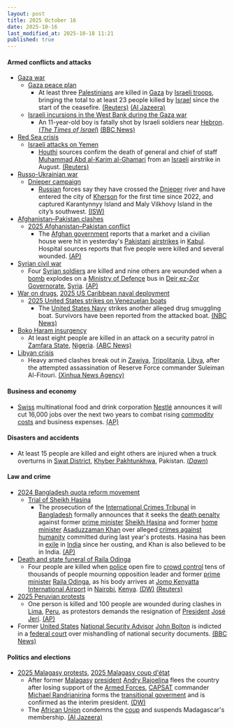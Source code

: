 ```yaml
---
layout: post
title: 2025 October 16
date: 2025-10-16
last_modified_at: 2025-10-18 11:21
published: true
---
```



#### Armed conflicts and attacks

* [Gaza war](https://en.wikipedia.org/wiki/Gaza_war "Gaza war")
  * [Gaza peace plan](https://en.wikipedia.org/wiki/Gaza_peace_plan "Gaza peace plan")
    * At least three [Palestinians](https://en.wikipedia.org/wiki/Palestinians "Palestinians") are killed in [Gaza](https://en.wikipedia.org/wiki/Gaza_Strip "Gaza Strip") by [Israeli troops](https://en.wikipedia.org/wiki/IDF "IDF"), bringing the total to at least 23 people killed by [Israel](https://en.wikipedia.org/wiki/Israel "Israel") since the start of the ceasefire. [(Reuters)](https://www.reuters.com/world/middle-east/israel-hamas-trade-blame-over-truce-deal-violations-rafah-border-reopening-2025-10-16/) [(Al Jazeera)](https://www.aljazeera.com/news/liveblog/2025/10/16/live-gaza-ceasefire-fears-as-israel-demands-return-of-all-captives-bodies)
  * [Israeli incursions in the West Bank during the Gaza war](https://en.wikipedia.org/wiki/Israeli_incursions_in_the_West_Bank_during_the_Gaza_war "Israeli incursions in the West Bank during the Gaza war")
    * An 11-year-old boy is fatally shot by Israeli soldiers near [Hebron](https://en.wikipedia.org/wiki/Hebron "Hebron"). [(*The Times of Israel*)](https://www.timesofisrael.com/liveblog_entry/palestinian-reports-11-year-old-boy-shot-dead-by-idf-troops-near-hebron/) [(BBC News)](https://www.bbc.com/news/articles/ce8g9p0ppe0o)
* [Red Sea crisis](https://en.wikipedia.org/wiki/Red_Sea_crisis "Red Sea crisis")
  * [Israeli attacks on Yemen](https://en.wikipedia.org/wiki/Israeli_attacks_on_Yemen_%28May_2025%E2%80%93present%29 "Israeli attacks on Yemen (May 2025–present)")
    * [Houthi](https://en.wikipedia.org/wiki/Houthis "Houthis") sources confirm the death of general and chief of staff [Muhammad Abd al-Karim al-Ghamari](https://en.wikipedia.org/wiki/Muhammad_Abd_al-Karim_al-Ghamari "Muhammad Abd al-Karim al-Ghamari") from an [Israeli](https://en.wikipedia.org/wiki/Israeli_Air_Force "Israeli Air Force") airstrike in August. [(Reuters)](https://www.reuters.com/world/middle-east/yemens-houthis-say-chief-staff-muhammad-al-ghamari-was-killed-2025-10-16/)
* [Russo-Ukrainian war](https://en.wikipedia.org/wiki/Russo-Ukrainian_war_%282022%E2%80%93present%29 "Russo-Ukrainian war (2022–present)")
  * [Dnieper campaign](https://en.wikipedia.org/wiki/Dnieper_campaign_%282022%E2%80%93present%29 "Dnieper campaign (2022–present)")
    * [Russian](https://en.wikipedia.org/wiki/Russia "Russia") forces say they have crossed the [Dnieper](https://en.wikipedia.org/wiki/Dnieper "Dnieper") river and have entered the city of [Kherson](https://en.wikipedia.org/wiki/Kherson "Kherson") for the first time since 2022, and captured Karantynnyy Island and Maly Vilkhovy Island in the city’s southwest. [(ISW)](https://understandingwar.org/research/russia-ukraine/russian-offensive-campaign-assessment-october-16-2025/)
* [Afghanistan–Pakistan clashes](https://en.wikipedia.org/wiki/Afghanistan%E2%80%93Pakistan_clashes_%282024%E2%80%93present%29 "Afghanistan–Pakistan clashes (2024–present)")
  * [2025 Afghanistan–Pakistan conflict](https://en.wikipedia.org/wiki/2025_Afghanistan%E2%80%93Pakistan_conflict "2025 Afghanistan–Pakistan conflict")
    * The [Afghan government](https://en.wikipedia.org/wiki/Government_of_Afghanistan "Government of Afghanistan") reports that a market and a civilian house were hit in yesterday's [Pakistani](https://en.wikipedia.org/wiki/Pakistan "Pakistan") [airstrikes](https://en.wikipedia.org/wiki/Airstrike "Airstrike") in [Kabul](https://en.wikipedia.org/wiki/Kabul "Kabul"). Hospital sources reports that five people were killed and several wounded. [(AP)](https://apnews.com/article/afghanistan-pakistan-border-violence-clashes-taliban-c404094b26f04f58974d3b1ccb495dfc)
* [Syrian civil war](https://en.wikipedia.org/wiki/Syrian_civil_war "Syrian civil war")
  * Four [Syrian soldiers](https://en.wikipedia.org/wiki/Syrian_Armed_Forces "Syrian Armed Forces") are killed and nine others are wounded when a [bomb](https://en.wikipedia.org/wiki/Car_bomb "Car bomb") explodes on a [Ministry of Defence](https://en.wikipedia.org/wiki/Ministry_of_Defence_%28Syria%29 "Ministry of Defence (Syria)") bus in [Deir ez-Zor Governorate](https://en.wikipedia.org/wiki/Deir_ez-Zor_Governorate "Deir ez-Zor Governorate"), [Syria](https://en.wikipedia.org/wiki/Syria "Syria"). [(AP)](https://apnews.com/article/syria-soldiers-killed-deir-elzour-bomb-bus-islamic-state-6cd6c79fd8bd6a47523f15f0d095d45d)
* [War on drugs](https://en.wikipedia.org/wiki/War_on_drugs "War on drugs"), [2025 US Caribbean naval deployment](https://en.wikipedia.org/wiki/2025_US_Caribbean_naval_deployment "2025 US Caribbean naval deployment")
  * [2025 United States strikes on Venezuelan boats](https://en.wikipedia.org/wiki/2025_United_States_strikes_on_Venezuelan_boats "2025 United States strikes on Venezuelan boats")
    * The [United States Navy](https://en.wikipedia.org/wiki/United_States_Navy "United States Navy") strikes another alleged drug smuggling boat. Survivors have been reported from the attacked boat. [(NBC News)](https://www.nbcnews.com/politics/trump-administration/us-strikes-cartel-boat-are-survivors-rcna238104)
* [Boko Haram insurgency](https://en.wikipedia.org/wiki/Boko_Haram_insurgency "Boko Haram insurgency")
  * At least eight people are killed in an attack on a security patrol in [Zamfara State](https://en.wikipedia.org/wiki/Zamfara_State "Zamfara State"), [Nigeria](https://en.wikipedia.org/wiki/Nigeria "Nigeria"). [(ABC News)](https://abcnews.go.com/International/wireStory/gunmen-ambush-security-patrol-nigerias-northwest-killing-8-126607226)
* [Libyan crisis](https://en.wikipedia.org/wiki/Libyan_crisis "Libyan crisis")
  * Heavy armed clashes break out in [Zawiya](https://en.wikipedia.org/wiki/Zawiya%2C_Libya "Zawiya, Libya"), [Tripolitania](https://en.wikipedia.org/wiki/Tripolitania "Tripolitania"), [Libya](https://en.wikipedia.org/wiki/Libya "Libya"), after the attempted assassination of Reserve Force commander Suleiman Al-Fitouri. [(Xinhua News Agency)](https://english.news.cn/20251016/6d546874ed3245efafbff5cd894a1151/c.html)

#### Business and economy

* [Swiss](https://en.wikipedia.org/wiki/Switzerland "Switzerland") multinational food and drink corporation [Nestlé](https://en.wikipedia.org/wiki/Nestl%C3%A9 "Nestlé") announces it will cut 16,000 jobs over the next two years to combat rising [commodity costs](https://en.wikipedia.org/wiki/Commodity_market "Commodity market") and business expenses. [(AP)](https://apnews.com/article/nestle-freixe-navratil-switzerland-purina-9de74ef338cdc95018cae859d5c8a332)

#### Disasters and accidents

* At least 15 people are killed and eight others are injured when a truck overturns in [Swat District](https://en.wikipedia.org/wiki/Swat_District "Swat District"), [Khyber Pakhtunkhwa](https://en.wikipedia.org/wiki/Khyber_Pakhtunkhwa "Khyber Pakhtunkhwa"), Pakistan. [(*Dawn*)](https://www.dawn.com/news/1949291/15-of-a-family-dead-8-injured-as-truck-overturns-in-swat-rescue-service)

#### Law and crime

* [2024 Bangladesh quota reform movement](https://en.wikipedia.org/wiki/2024_Bangladesh_quota_reform_movement "2024 Bangladesh quota reform movement")
  * [Trial of Sheikh Hasina](https://en.wikipedia.org/wiki/Trial_of_Sheikh_Hasina "Trial of Sheikh Hasina")
    * The prosecution of the [International Crimes Tribunal](https://en.wikipedia.org/wiki/International_Crimes_Tribunal_%28Bangladesh%29 "International Crimes Tribunal (Bangladesh)") in [Bangladesh](https://en.wikipedia.org/wiki/Bangladesh "Bangladesh") formally announces that it seeks the [death penalty](https://en.wikipedia.org/wiki/Death_penalty "Death penalty") against former [prime minister](https://en.wikipedia.org/wiki/Prime_Minister_of_Bangladesh "Prime Minister of Bangladesh") [Sheikh Hasina](https://en.wikipedia.org/wiki/Sheikh_Hasina "Sheikh Hasina") and former [home minister](https://en.wikipedia.org/wiki/Minister_of_Home_Affairs_%28Bangladesh%29 "Minister of Home Affairs (Bangladesh)") [Asaduzzaman Khan](https://en.wikipedia.org/wiki/Asaduzzaman_Khan "Asaduzzaman Khan") over alleged [crimes against humanity](https://en.wikipedia.org/wiki/Crimes_against_humanity "Crimes against humanity") committed during last year's protests. Hasina has been in [exile](https://en.wikipedia.org/wiki/Exile "Exile") in [India](https://en.wikipedia.org/wiki/India "India") since her ousting, and Khan is also believed to be in India. [(AP)](https://apnews.com/article/bangladesh-yunus-hasina-trial-death-penalty-c50ee429eefcd964b6bc36b67c93d03b)
* [Death and state funeral of Raila Odinga](https://en.wikipedia.org/wiki/Death_and_state_funeral_of_Raila_Odinga "Death and state funeral of Raila Odinga")
  * Four people are killed when [police](https://en.wikipedia.org/wiki/Kenya_Police "Kenya Police") open fire to [crowd control](https://en.wikipedia.org/wiki/Crowd_control "Crowd control") tens of thousands of people mourning opposition leader and former [prime minister](https://en.wikipedia.org/wiki/Prime_Minister_of_Kenya "Prime Minister of Kenya") [Raila Odinga](https://en.wikipedia.org/wiki/Raila_Odinga "Raila Odinga"), as his body arrives at [Jomo Kenyatta International Airport](https://en.wikipedia.org/wiki/Jomo_Kenyatta_International_Airport "Jomo Kenyatta International Airport") in [Nairobi](https://en.wikipedia.org/wiki/Nairobi "Nairobi"), [Kenya](https://en.wikipedia.org/wiki/Kenya "Kenya"). [(DW)](https://www.dw.com/en/kenya-security-forces-fire-at-crowds-at-odinga-funeral/a-74390855) [(Reuters)](https://www.reuters.com/world/africa/mourners-storm-Kenyan-airport-receive-odingas-body-2025-10-16/)
* [2025 Peruvian protests](https://en.wikipedia.org/wiki/2025_Peruvian_protests "2025 Peruvian protests")
  * One person is killed and 100 people are wounded during clashes in [Lima](https://en.wikipedia.org/wiki/Lima "Lima"), [Peru](https://en.wikipedia.org/wiki/Peru "Peru"), as protestors demands the resignation of [President](https://en.wikipedia.org/wiki/President_of_Peru "President of Peru") [José Jerí](https://en.wikipedia.org/wiki/Jos%C3%A9_Jer%C3%AD "José Jerí"). [(AP)](https://apnews.com/article/peru-gen-z-protest-corruption-boluarte-jose-jeri-tiktok-alvarez-7ff662cbe439879be7ca0f6f7aae6e87)
* Former [United States](https://en.wikipedia.org/wiki/United_States "United States") [National Security Advisor](https://en.wikipedia.org/wiki/National_Security_Advisor_%28United_States%29 "National Security Advisor (United States)") [John Bolton](https://en.wikipedia.org/wiki/John_Bolton "John Bolton") is indicted in a [federal court](https://en.wikipedia.org/wiki/United_States_district_court "United States district court") over mishandling of national security documents. [(BBC News)](https://www.bbc.co.uk/news/articles/cgql2qzkz5zo.amp)

#### Politics and elections

* [2025 Malagasy protests](https://en.wikipedia.org/wiki/2025_Malagasy_protests "2025 Malagasy protests"), [2025 Malagasy coup d'état](https://en.wikipedia.org/wiki/2025_Malagasy_coup_d%27%C3%A9tat "2025 Malagasy coup d'état")
  * After former [Malagasy](https://en.wikipedia.org/wiki/Madagascar "Madagascar") [president](https://en.wikipedia.org/wiki/President_of_Madagascar "President of Madagascar") [Andry Rajoelina](https://en.wikipedia.org/wiki/Andry_Rajoelina "Andry Rajoelina") flees the country after losing support of the [Armed Forces](https://en.wikipedia.org/wiki/Madagascar_Armed_Forces "Madagascar Armed Forces"), [CAPSAT](https://en.wikipedia.org/wiki/CAPSAT "CAPSAT") commander [Michael Randrianirina](https://en.wikipedia.org/wiki/Michael_Randrianirina "Michael Randrianirina") forms the [transitional goverment](https://en.wikipedia.org/wiki/Council_of_the_Presidency_for_the_Re-Foundation_of_the_Republic_of_Madagascar "Council of the Presidency for the Re-Foundation of the Republic of Madagascar") and is confirmed as the interim president. [(DW)](https://www.dw.com/en/madagascar-military-leader-to-become-transitional-president/a-74375773)
  * The [African Union](https://en.wikipedia.org/wiki/African_Union "African Union") condemns the [coup](https://en.wikipedia.org/wiki/Coup_d%27etat "Coup d'etat") and suspends Madagascar's membership. [(Al Jazeera)](https://www.aljazeera.com/news/2025/10/15/au-suspends-madagascar-as-military-leader-to-be-sworn-in-as-president)
